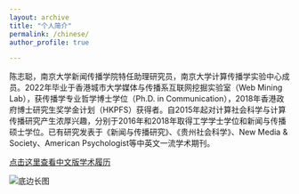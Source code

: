 ```yaml
---
layout: archive
title: "个人简介"
permalink: /chinese/
author_profile: true

---
```


陈志聪，南京大学新闻传播学院特任助理研究员，南京大学计算传播学实验中心成员。2022年毕业于香港城市大学媒体与传播系互联网挖掘实验室（Web Mining Lab），获传播学专业哲学博士学位（Ph.D. in Communication），2018年香港政府博士研究生奖学金计划（HKPFS）获得者。自2015年起对计算社会科学与计算传播研究产生浓厚兴趣，分别于2016年和2018年取得工学学士学位和新闻与传播硕士学位。已有研究发表于《新闻与传播研究》、《贵州社会科学》、New Media & Society、American Psychologist等中英文一流学术期刊。

[点击这里查看中文版学术履历](https://docs.google.com/document/d/1zwCety-MsIJse7IW0-6ZLF802-MyAen41moOYhvJ8Yg/)

![底边长图](https://user-images.githubusercontent.com/13479560/203529033-da7cb30e-2c5d-4e11-9b2c-64ed0dcf49da.png)
